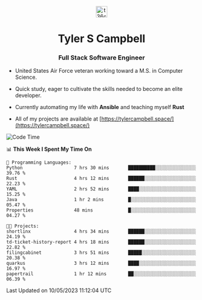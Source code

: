 <p align="center">
<a href="https://www.linkedin.com/in/t36campbell" target="blank"><img align="center" src="https://ik.imagekit.io/t36campbell/Portfolio/linkedin.png.original_m8bbGgPh6.png" alt="t36campbell" height="30" width="30" /></a>
</p>
<h1 align="center">Tyler S Campbell</h1>
<h3 align="center">Full Stack Software Engineer</h3>

* United States Air Force veteran working toward a M.S. in Computer Science.

* Quick study, eager to cultivate the skills needed to become an elite developer.

* Currently automating my life with **Ansible** and teaching myself **Rust**

* All of my projects are available at [https://tylercampbell.space/](https://tylercampbell.space/)

<!--START_SECTION:waka-->
![Code Time](http://img.shields.io/badge/Code%20Time-2%2C472%20hrs%2051%20mins-blue)

📊 **This Week I Spent My Time On** 

```text
💬 Programming Languages: 
Python                   7 hrs 30 mins       ██████████░░░░░░░░░░░░░░░   39.76 % 
Rust                     4 hrs 12 mins       ██████░░░░░░░░░░░░░░░░░░░   22.23 % 
YAML                     2 hrs 52 mins       ████░░░░░░░░░░░░░░░░░░░░░   15.25 % 
Java                     1 hr 2 mins         █░░░░░░░░░░░░░░░░░░░░░░░░   05.47 % 
Properties               48 mins             █░░░░░░░░░░░░░░░░░░░░░░░░   04.27 % 

🐱‍💻 Projects: 
shortlinx                4 hrs 34 mins       ██████░░░░░░░░░░░░░░░░░░░   24.19 % 
td-ticket-history-report 4 hrs 18 mins       ██████░░░░░░░░░░░░░░░░░░░   22.82 % 
filingcabinet            3 hrs 51 mins       █████░░░░░░░░░░░░░░░░░░░░   20.38 % 
quarkus                  3 hrs 12 mins       ████░░░░░░░░░░░░░░░░░░░░░   16.97 % 
papertrail               1 hr 12 mins        ██░░░░░░░░░░░░░░░░░░░░░░░   06.39 % 
```


 Last Updated on 10/05/2023 11:12:04 UTC
<!--END_SECTION:waka-->
